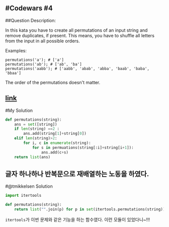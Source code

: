 #Codewars #4
--
##Question
Description:

In this kata you have to create all permutations of an input string and remove duplicates, if present. This means, you have to shuffle all letters from the input in all possible orders.

Examples:

```
permutations('a'); # ['a']
permutations('ab'); # ['ab', 'ba']
permutations('aabb'); # ['aabb', 'abab', 'abba', 'baab', 'baba', 'bbaa']
```
The order of the permutations doesn't matter.

[link](https://www.codewars.com/kata/permutations/python)
--
#My Solution
```python
def permutations(string):
    ans = set([string])
    if len(string) ==2 :
        ans.add(string[1]+string[0])
    elif len(string)>2:
        for i, c in enumerate(string):
            for s in permuations(string[:i]+string[i+1]):
                ans.add(c+s)
    return list(ans)
```
글자 하나하나 반복문으로 재배열하는 노동을 하였다.
--
#@tmikkelsen Solution
```python
import itertools

def permutations(string):
    return list("".join(p) for p in set(itertools.permutations(string)))
```
`itertools`가 이번 문제와 같은 기능을 하는 함수였다. 이런 모듈이 있었다니~!!! 

